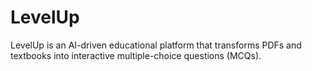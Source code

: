 # LevelUp
LevelUp is an AI-driven educational platform that transforms PDFs and textbooks into interactive multiple-choice questions (MCQs). 
